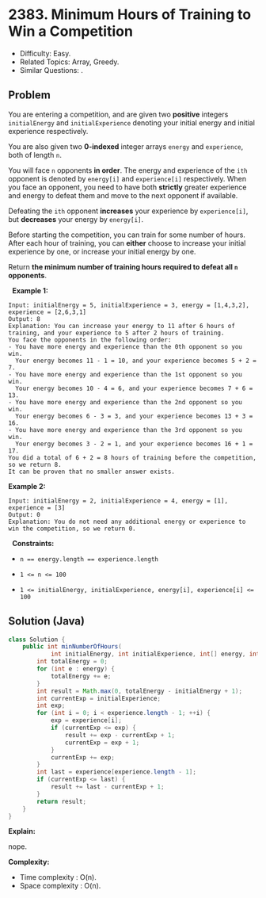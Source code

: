 # 2383. Minimum Hours of Training to Win a Competition

- Difficulty: Easy.
- Related Topics: Array, Greedy.
- Similar Questions: .

## Problem

You are entering a competition, and are given two **positive** integers ```initialEnergy``` and ```initialExperience``` denoting your initial energy and initial experience respectively.

You are also given two **0-indexed** integer arrays ```energy``` and ```experience```, both of length ```n```.

You will face ```n``` opponents **in order**. The energy and experience of the ```ith``` opponent is denoted by ```energy[i]``` and ```experience[i]``` respectively. When you face an opponent, you need to have both **strictly** greater experience and energy to defeat them and move to the next opponent if available.

Defeating the ```ith``` opponent **increases** your experience by ```experience[i]```, but **decreases** your energy by ```energy[i]```.

Before starting the competition, you can train for some number of hours. After each hour of training, you can **either** choose to increase your initial experience by one, or increase your initial energy by one.

Return **the **minimum** number of training hours required to defeat all **```n```** opponents**.

 
**Example 1:**

```
Input: initialEnergy = 5, initialExperience = 3, energy = [1,4,3,2], experience = [2,6,3,1]
Output: 8
Explanation: You can increase your energy to 11 after 6 hours of training, and your experience to 5 after 2 hours of training.
You face the opponents in the following order:
- You have more energy and experience than the 0th opponent so you win.
  Your energy becomes 11 - 1 = 10, and your experience becomes 5 + 2 = 7.
- You have more energy and experience than the 1st opponent so you win.
  Your energy becomes 10 - 4 = 6, and your experience becomes 7 + 6 = 13.
- You have more energy and experience than the 2nd opponent so you win.
  Your energy becomes 6 - 3 = 3, and your experience becomes 13 + 3 = 16.
- You have more energy and experience than the 3rd opponent so you win.
  Your energy becomes 3 - 2 = 1, and your experience becomes 16 + 1 = 17.
You did a total of 6 + 2 = 8 hours of training before the competition, so we return 8.
It can be proven that no smaller answer exists.
```

**Example 2:**

```
Input: initialEnergy = 2, initialExperience = 4, energy = [1], experience = [3]
Output: 0
Explanation: You do not need any additional energy or experience to win the competition, so we return 0.
```

 
**Constraints:**


	
- ```n == energy.length == experience.length```
	
- ```1 <= n <= 100```
	
- ```1 <= initialEnergy, initialExperience, energy[i], experience[i] <= 100```



## Solution (Java)

```java
class Solution {
    public int minNumberOfHours(
            int initialEnergy, int initialExperience, int[] energy, int[] experience) {
        int totalEnergy = 0;
        for (int e : energy) {
            totalEnergy += e;
        }
        int result = Math.max(0, totalEnergy - initialEnergy + 1);
        int currentExp = initialExperience;
        int exp;
        for (int i = 0; i < experience.length - 1; ++i) {
            exp = experience[i];
            if (currentExp <= exp) {
                result += exp - currentExp + 1;
                currentExp = exp + 1;
            }
            currentExp += exp;
        }
        int last = experience[experience.length - 1];
        if (currentExp <= last) {
            result += last - currentExp + 1;
        }
        return result;
    }
}
```

**Explain:**

nope.

**Complexity:**

* Time complexity : O(n).
* Space complexity : O(n).
